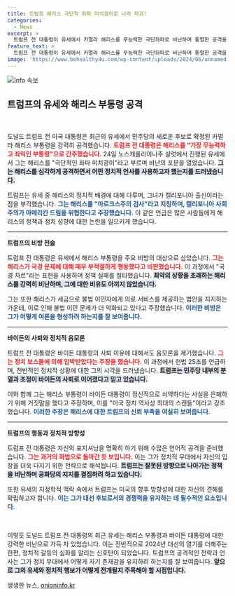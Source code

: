 ```yaml
---
title: 트럼프 해리스 극단적 좌파 미치광이로 나라 파괴!
categories:
  - News
excerpt: >
  트럼프 전 대통령이 유세에서 카멀라 해리스를 무능력한 극단좌파로 비난하며 통렬한 공격을 재개했습니다. 그는 과거 발언을 뒤집고 강경 발언을 쏟아내며, 민주당의 횡포를 비판하는 동시에 해리스를 향한 색깔론 공세도 펼쳤습니다.
feature_text: >
  트럼프 전 대통령이 유세에서 카멀라 해리스를 무능력한 극단좌파로 비난하며 통렬한 공격을 재개했습니다. 그는 과거 발언을 뒤집고 강경 발언을 쏟아내며, 민주당의 횡포를 비판하는 동시에 해리스를 향한 색깔론 공세도 펼쳤습니다.
image: 'https://www.behealthy4u.com/wp-content/uploads/2024/06/unnamed-file.png'
---
```


<p><img src="https://www.behealthy4u.com/wp-content/uploads/2024/06/unnamed-file.png" alt="info 속보" /></p>

<h2 data-ke-size="size26">트럼프의 유세와 해리스 부통령 공격</h2>

<p data-ke-size="size16">&nbsp;</p>

<p>도널드 트럼프 전 미국 대통령은 최근의 유세에서 민주당의 새로운 후보로 확정된 카멀라 해리스 부통령을 강력히 공격했습니다. <b><span style="color: #ee2323;">트럼프 전 대통령은 해리스를 "가장 무능력하고 좌익인 부통령"으로 간주했습니다.</span></b> 24일 노스캐롤라이나주 샬럿에서 진행된 유세에서 그는 해리스를 "극단적인 좌파 미치광이"라고 부르며 비난의 포문을 열었습니다. <b><span style="background-color: #21538527;">그는 해리스를 심각하게 공격하면서 어떤 정치적 언사를 사용하고자 했는지를 드러냈습니다.</span></b> </p>

<p>트럼프는 유세 중 해리스의 정치적 배경에 대해 다루며, 그녀가 캘리포니아 출신이라는 점을 부각했습니다. <b><span style="color: #1a5490;">그는 해리스를 "마르크스주의 검사"라고 지칭하며, 캘리포니아 사회주의가 아메리칸 드림을 위협한다고 주장했습니다.</span></b> 이 같은 언급은 많은 사람들에게 해리스의 정책과 정치 성향에 대한 논란을 일으키게 했습니다.</p>

<hr>

<p><b>트럼프의 비방 전술</b></p>

<p>트럼프 전 대통령은 유세에서 해리스 부통령을 주요 비방의 대상으로 삼았습니다. <b><span style="color: #ee2323;">그는 해리스가 국경 문제에 대해 매우 부적절하게 행동했다고 비판했습니다.</span></b> 이 과정에서 "국경 차르"라는 표현을 사용하며 정책 실패를 질타했습니다. <b><span style="background-color: #21538527;">최악의 상황을 초래하는 해리스를 강력히 비난하며, 그에 대한 비유도 아끼지 않았습니다.</span></b> </p>

<p>그는 또한 해리스가 세금으로 불법 이민자에게 의료 서비스를 제공하는 법안을 지지하는 가운데, 이로 인해 불법 이민 문제가 더 악화되고 있다고 주장했습니다. <b><span style="color: #1a5490;">이러한 비방은 그가 어떻게 여론을 형성하려 하는지를 잘 보여줍니다.</span></b> </p>

<hr>

<p><b>바이든의 사퇴와 정치적 음모론</b></p>

<p>트럼프 전 대통령은 바이든 대통령의 사퇴 이유에 대해서도 음모론을 제기했습니다. <b><span style="color: #ee2323;">그는 정치 보스들에 의해 압박받았다는 주장을 했습니다.</span></b> 이 과정에서 헌법 25조를 언급하며, 전반적인 정치적 상황에 대한 그의 시각을 드러냈습니다. <b><span style="background-color: #21538527;">트럼프는 민주당 내부의 분열과 조정이 바이든의 사퇴로 이어졌다고 믿고 있습니다.</span></b> </p>

<p>이와 함께 그는 해리스 부통령이 바이든 대통령이 정신적으로 쇠약하다는 사실을 은폐하기 위해 거짓말을 했다고 주장하며, 이를 "미국 정치 역사상 최대의 스캔들"이라고 강조했습니다. <b><span style="color: #1a5490;">이러한 주장은 해리스에 대한 트럼프의 신뢰 부족을 여실히 보여줍니다.</span></b> </p>

<hr>

<p><b>트럼프의 행동과 정치적 방향성</b></p>

<p>트럼프 전 대통령은 자신의 포지셔닝을 명확히 하기 위해 수많은 언어적 공격을 준비했습니다. <b><span style="color: #ee2323;">그는 과거의 화법으로 돌아간 듯 보입니다.</span></b> 이는 그가 정치적 무대에서 자신의 입장을 더욱 다지기 위한 전략으로 해석됩니다. <b><span style="background-color: #21538527;">트럼프는 잘못된 방향으로 나아가는 정책을 비난하며 공화당의 지지를 결집하려 하고 있습니다.</span></b> </p>

<p>또한 유세의 지정학적 맥락 속에서 트럼프는 미국의 향후 방향성에 대한 자신의 견해를 확립하고자 합니다. <b><span style="color: #1a5490;">이는 그가 대선 후보로서의 경쟁력을 유지하는 데 필수적인 요소입니다.</span></b> </p>

<p data-ke-size="size16">&nbsp;</p>

<p>이렇듯 도널드 트럼프 전 대통령의 최근 유세는 해리스 부통령과 바이든 대통령에 대한 강력한 비난으로 가득 차 있었습니다.  이는 전반적으로 2024년 대선의 열기를 더해주는 한편, 정치적 갈등의 심화를 알리는 신호탄이 되었습니다. 트럼프의 공격적인 전략과 언사는 그가 정치 무대에서 어떻게 자기 존재감을 유지하려 하는지를 잘 보여줍니다. <b><span style="background-color: #21538527;">앞으로 그의 유세와 정치적 행보가 어떻게 전개될지 주목해야 할 시점입니다.</span></b></p>
생생한 뉴스, <a href="https://onioninfo.kr" rel="dofollow">onioninfo.kr</a>


